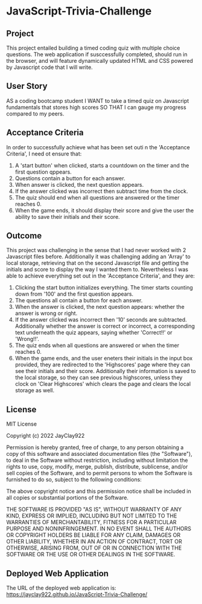 # JavaScript-Trivia-Challenge

## Project

This project entailed building a timed coding quiz with multiple choice questions. The web application if susccessfully completed, should run in the browser, and will feature dynamically updated HTML and CSS powered by Javascript code that I will write.

## User Story

AS a coding bootcamp student
I WANT to take a timed quiz on Javascript fundamentals that stores high scores
SO THAT I can gauge my progress compared to my peers.

## Acceptance Criteria

In order to successfully achieve what has been set outi n the 'Acceptance Criteria', I need ot ensure that:

1. A 'start button' when clicked, starts a countdown on the timer and the first question qppears.
2. Questions contain a button for each answer.
3. When answer is clicked, the next question appears.
4. If the answer clicked was incorrect then subtract time from the clock.
5. The quiz should end when all questions are answered or the timer reaches 0.
6. When the game ends, it should display their score and give the user the ability to save their initials and their score.

## Outcome

This project was challenging in the sense that I had never worked with 2 Javascript files before. Additionally it was challenging adding an 'Array' to local storage, retrieving that on the second Javascript file and getting the initials and score to display the way I wanted them to. Nevertheless I was able to achieve everything set out in the 'Acceptance Criteria', and they are:

1. Clicking the start button initializes everything. The timer starts counting down from '100' and the first question appears.
2. The questions all contain a button for each answer.
3. When the answer is clicked, the next question appears: whether the answer is wrong or right.
4. If the answer clicked was incorrect then '10' seconds are subtracted. Additionally whether the answer is correct or incorrect, a corresponding text underneath the quiz appears, saying whether 'Correct!!' or 'Wrong!!'.
5. The quiz ends when all questions are answered or when the timer reaches 0.
6. When the game ends, and the user eneters their initials in the input box provided, they are redirected to the 'Highscores' page where they can see their initials and their score. Additionally their information is saved to the local storage, so they can see previous highscores, unless they clock on 'Clear Highscores' which clears the page and clears the local storage as well.

## License

MIT License

Copyright (c) 2022 JayClay922

Permission is hereby granted, free of charge, to any person obtaining a copy of this software and associated documentation files (the "Software"), to deal in the Software without restriction, including without limitation the rights to use, copy, modify, merge, publish, distribute, sublicense, and/or sell copies of the Software, and to permit persons to whom the Software is furnished to do so, subject to the following conditions:

The above copyright notice and this permission notice shall be included in all copies or substantial portions of the Software.

THE SOFTWARE IS PROVIDED "AS IS", WITHOUT WARRANTY OF ANY KIND, EXPRESS OR IMPLIED, INCLUDING BUT NOT LIMITED TO THE WARRANTIES OF MERCHANTABILITY, FITNESS FOR A PARTICULAR PURPOSE AND NONINFRINGEMENT. IN NO EVENT SHALL THE AUTHORS OR COPYRIGHT HOLDERS BE LIABLE FOR ANY CLAIM, DAMAGES OR OTHER LIABILITY, WHETHER IN AN ACTION OF CONTRACT, TORT OR OTHERWISE, ARISING FROM, OUT OF OR IN CONNECTION WITH THE SOFTWARE OR THE USE OR OTHER DEALINGS IN THE SOFTWARE.

## Deployed Web Application

The URL of the deployed web application is:
https://jayclay922.github.io/JavaScript-Trivia-Challenge/
